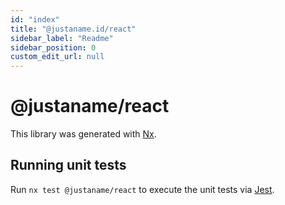 ```yaml
---
id: "index"
title: "@justaname.id/react"
sidebar_label: "Readme"
sidebar_position: 0
custom_edit_url: null
---
```


# @justaname/react

This library was generated with [Nx](https://nx.dev).

## Running unit tests

Run `nx test @justaname/react` to execute the unit tests via [Jest](https://jestjs.io).
